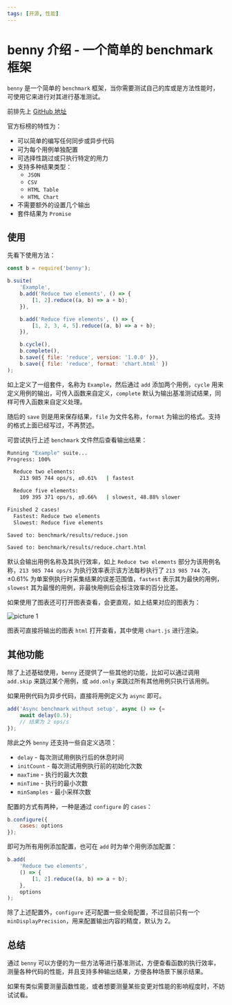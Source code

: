```yaml
---
tags: [开源, 性能]
---
```


# benny 介绍 - 一个简单的 benchmark 框架

`benny` 是一个简单的 `benchmark` 框架，当你需要测试自己的库或是方法性能时，可使用它来进行对其进行基准测试。

前排先上 [GitHub 地址](https://github.com/caderek/benny)

官方标榜的特性为：

-   可以简单的编写任何同步或异步代码
-   可为每个用例单独配置
-   可选择性跳过或只执行特定的用力
-   支持多种结果类型：
    -   `JSON`
    -   `CSV`
    -   `HTML Table`
    -   `HTML Chart`
-   不需要额外的设置几个输出
-   套件结果为 `Promise`

## 使用

先看下使用方法：

```js
const b = require('benny');

b.suite(
    'Example',
    b.add('Reduce two elements', () => {
        [1, 2].reduce((a, b) => a + b);
    }),

    b.add('Reduce five elements', () => {
        [1, 2, 3, 4, 5].reduce((a, b) => a + b);
    }),

    b.cycle(),
    b.complete(),
    b.save({ file: 'reduce', version: '1.0.0' }),
    b.save({ file: 'reduce', format: 'chart.html' })
);
```

如上定义了一组套件，名称为 `Example`，然后通过 `add` 添加两个用例，`cycle` 用来定义用例的输出，可传入函数来自定义，`complete` 默认为输出基准测试结果，同样可传入函数来自定义处理。

随后的 `save` 则是用来保存结果，`file` 为文件名称，`format` 为输出的格式。支持的格式上面已经写过，不再赘述。

可尝试执行上述 `benchmark` 文件然后查看输出结果：

```sh
Running "Example" suite...
Progress: 100%

  Reduce two elements:
    213 985 744 ops/s, ±0.61%   | fastest

  Reduce five elements:
    109 395 371 ops/s, ±0.66%   | slowest, 48.88% slower

Finished 2 cases!
  Fastest: Reduce two elements
  Slowest: Reduce five elements

Saved to: benchmark/results/reduce.json

Saved to: benchmark/results/reduce.chart.html
```

默认会输出用例名称及其执行效率，如上 `Reduce two elements` 部分为该用例名称，`213 985 744 ops/s` 为执行效率表示该方法每秒执行了 `213 985 744` 次，±0.61% 为单案例执行时采集结果的误差范围值，`fastest` 表示其为最快的用例，`slowest` 其为最慢的用例，非最快用例后会标注效率的百分比差。

如果使用了图表还可打开图表查看，会更直观，如上结果对应的图表为：

![picture 1](https://stg.heyfe.org/images/blog-benny-introduce-90.png)

图表可直接将输出的图表 `html` 打开查看，其中使用 `chart.js` 进行渲染。

## 其他功能

除了上述基础使用，`benny` 还提供了一些其他的功能，比如可以通过调用 `add.skip` 来跳过某个用例，或 `add.only` 来跳过所有其他用例只执行该用例。

如果用例代码为异步代码，直接将用例定义为 `async` 即可。

```js
add('Async benchmark without setup', async () => {=
    await delay(0.5);
    // 结果为 2 ops/s
});
```

除此之外 `benny` 还支持一些自定义选项：

-   `delay` - 每次测试用例执行后的休息时间
-   `initCount` - 每次测试用例执行前的初始化次数
-   `maxTime` - 执行的最大次数
-   `minTime` - 执行的最小次数
-   `minSamples` - 最小采样次数

配置的方式有两种，一种是通过 `configure` 的 `cases`：

```js
b.configure({
    cases: options
});
```

即可为所有用例添加配置，也可在 `add` 时为单个用例添加配置：

```js
b.add(
    'Reduce two elements',
    () => {
        [1, 2].reduce((a, b) => a + b);
    },
    options
);
```

除了上述配置外，`configure` 还可配置一些全局配置，不过目前只有一个 `minDisplayPrecision`，用来配置输出内容的精度，默认为 2。

## 总结

通过 `benny` 可以方便的为一些方法等进行基准测试，方便查看函数的执行效率，测量各种代码的性能，并且支持多种输出结果，方便各种场景下展示结果。

如果有类似需要测量函数性能，或者想要测量某些变更对性能的影响程度时，不妨试试看。
